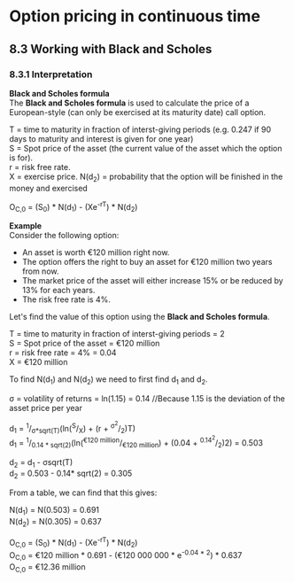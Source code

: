 # Option pricing in continuous time

## 8.3 Working with Black and Scholes

### 8.3.1 Interpretation

**Black and Scholes formula**\
The **Black and Scholes formula** is used to calculate the price of a European-style (can only be exercised at its maturity date) call option.

T = time to maturity in fraction of interst-giving periods (e.g. 0.247 if 90 days to maturity and interest is given for one year)\
S = Spot price of the asset (the current value of the asset which the option is for).\
r = risk free rate.\
X = exercise price.
N(d<sub>2</sub>) = probability that the option will be finished in the money and exercised

O<sub>C,0</sub> = (S<sub>0</sub>) * N(d<sub>1</sub>) - (Xe<sup>-rT</sup>) * N(d<sub>2</sub>)

**Example**\
Consider the following option:
- An asset is worth €120 million right now.
- The option offers the right to buy an asset for €120 million two years from now.
- The market price of the asset will either increase 15% or be reduced by 13% for each years.
- The risk free rate is 4%.

Let's find the value of this option using the **Black and Scholes formula**.

T = time to maturity in fraction of interst-giving periods = 2\
S = Spot price of the asset = €120 million\
r = risk free rate = 4% = 0.04\
X = €120 million

To find N(d<sub>1</sub>) and N(d<sub>2</sub>) we need to first find d<sub>1</sub> and d<sub>2</sub>.

σ = volatility of returns = ln(1.15) = 0.14 //Because 1.15 is the deviation of the asset price per year

d<sub>1</sub> = <sup>1</sup>/<sub>σ*sqrt(T)</sub>(ln(<sup>S</sup>/<sub>X</sub>) + (r + <sup>σ<sup>2</sup></sup>/<sub>2</sub>)T)\
d<sub>1</sub> = <sup>1</sup>/<sub>0.14 * sqrt(2)</sub>(ln(<sup>€120 million</sup>/<sub>€120 million</sub>) + (0.04 + <sup>0.14<sup>2</sup></sup>/<sub>2</sub>)2) = 0.503

d<sub>2</sub> = d<sub>1</sub> - σsqrt(T)\
d<sub>2</sub> = 0.503 - 0.14* sqrt(2) = 0.305

From a table, we can find that this gives:

N(d<sub>1</sub>) = N(0.503) = 0.691\
N(d<sub>2</sub>) = N(0.305) = 0.637

O<sub>C,0</sub> = (S<sub>0</sub>) * N(d<sub>1</sub>) - (Xe<sup>-rT</sup>) * N(d<sub>2</sub>)\
O<sub>C,0</sub> = €120 million * 0.691 - (€120 000 000 * e<sup>-0.04 * 2</sup>) * 0.637\
O<sub>C,0</sub> = €12.36 million